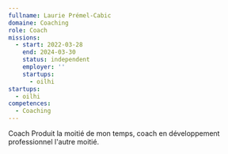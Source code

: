 ```yaml
---
fullname: Laurie Prémel-Cabic
domaine: Coaching
role: Coach
missions:
  - start: 2022-03-28
    end: 2024-03-30
    status: independent
    employer: ''
    startups:
      - oilhi
startups:
  - oilhi
competences:
  - Coaching
---
```

Coach Produit la moitié de mon temps, coach en développement professionnel l'autre moitié.